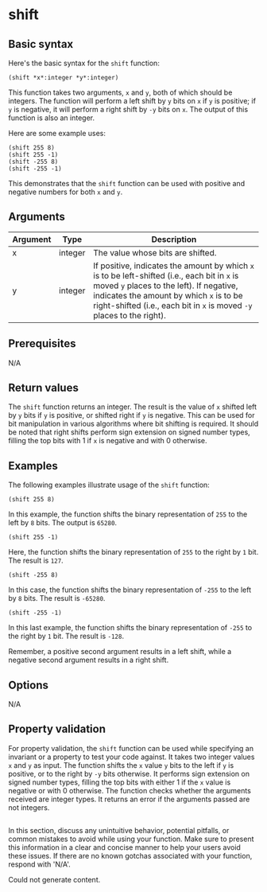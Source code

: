# shift

## Basic syntax

Here's the basic syntax for the `shift` function:

```pact
(shift *x*:integer *y*:integer)
```

This function takes two arguments, `x` and `y`, both of which should be integers. The function will perform a left shift by `y` bits on `x` if `y` is positive; if `y` is negative, it will perform a right shift by `-y` bits on `x`. The output of this function is also an integer. 

Here are some example uses:

```pact
(shift 255 8)
(shift 255 -1)
(shift -255 8)
(shift -255 -1)
```

This demonstrates that the `shift` function can be used with positive and negative numbers for both `x` and `y`.

## Arguments

| Argument | Type | Description |
| --- | --- | --- |
| x | integer | The value whose bits are shifted. |
| y | integer | If positive, indicates the amount by which `x` is to be left-shifted (i.e., each bit in `x` is moved `y` places to the left). If negative, indicates the amount by which `x` is to be right-shifted (i.e., each bit in `x` is moved `-y` places to the right). |

## Prerequisites

N/A

## Return values

The `shift` function returns an integer. The result is the value of `x` shifted left by `y` bits if `y` is positive, or shifted right if `y` is negative. This can be used for bit manipulation in various algorithms where bit shifting is required. It should be noted that right shifts perform sign extension on signed number types, filling the top bits with 1 if `x` is negative and with 0 otherwise.

## Examples

The following examples illustrate usage of the `shift` function:

```pact
(shift 255 8)
```
In this example, the function shifts the binary representation of `255` to the left by `8` bits. The output is `65280`.

```pact
(shift 255 -1)
```
Here, the function shifts the binary representation of `255` to the right by `1` bit. The result is `127`.

```pact
(shift -255 8)
```
In this case, the function shifts the binary representation of `-255` to the left by `8` bits. The result is `-65280`.

```pact
(shift -255 -1)
```
In this last example, the function shifts the binary representation of `-255` to the right by `1` bit. The result is `-128`.

Remember, a positive second argument results in a left shift, while a negative second argument results in a right shift.

## Options

N/A

## Property validation

For property validation, the `shift` function can be used while specifying an invariant or a property to test your code against. It takes two integer values `x` and `y` as input. The function shifts the `x` value `y` bits to the left if `y` is positive, or to the right by `-y` bits otherwise. It performs sign extension on signed number types, filling the top bits with either 1 if the `x` value is negative or with 0 otherwise. The function checks whether the arguments received are integer types. It returns an error if the arguments passed are not integers.

## 
In this section, discuss any unintuitive behavior, potential pitfalls, or common mistakes to avoid while using your function. Make sure to present this information in a clear and concise manner to help your users avoid these issues. If there are no known gotchas associated with your function, respond with 'N/A'.


Could not generate content.
